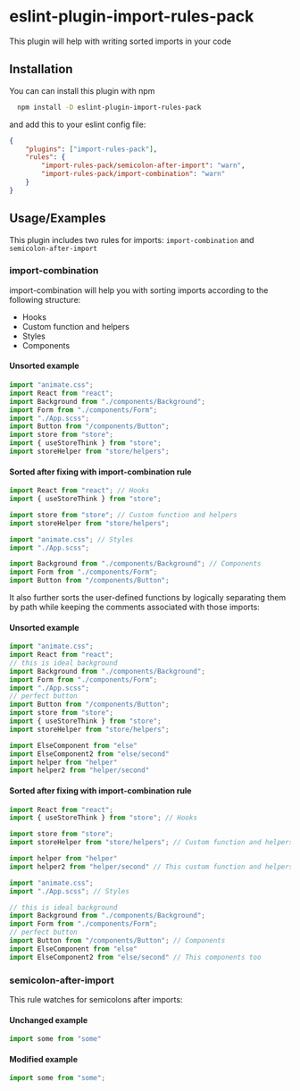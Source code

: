 # eslint-plugin-import-rules-pack

This plugin will help with writing sorted imports in your code

## Installation

You can can install this plugin with npm

```bash
  npm install -D eslint-plugin-import-rules-pack
```

and add this to your eslint config file:

```json
{
    "plugins": ["import-rules-pack"],
    "rules": {
        "import-rules-pack/semicolon-after-import": "warn",
        "import-rules-pack/import-combination": "warn"
    }
}
```
    
## Usage/Examples

This plugin includes two rules for imports: ```import-combination``` and ```semicolon-after-import```

### import-combination

import-combination will help you with sorting imports according to the following structure:
  - Hooks
  - Custom function and helpers
  - Styles
  - Components

#### Unsorted example

```javascript
import "animate.css";
import React from "react";
import Background from "./components/Background";
import Form from "./components/Form";
import "./App.scss";
import Button from "/components/Button";
import store from "store";
import { useStoreThink } from "store";
import storeHelper from "store/helpers";
```

#### Sorted after fixing with import-combination rule 

```javascript
import React from "react"; // Hooks 
import { useStoreThink } from "store";

import store from "store"; // Custom function and helpers
import storeHelper from "store/helpers"; 

import "animate.css"; // Styles
import "./App.scss"; 

import Background from "./components/Background"; // Components
import Form from "./components/Form";
import Button from "/components/Button";
```

It also further sorts the user-defined functions by logically separating them by path while keeping the comments associated with those imports:

#### Unsorted example

```javascript
import "animate.css";
import React from "react";
// this is ideal background
import Background from "./components/Background";
import Form from "./components/Form";
import "./App.scss";
// perfect button 
import Button from "/components/Button";
import store from "store";
import { useStoreThink } from "store";
import storeHelper from "store/helpers";

import ElseComponent from "else"
import ElseComponent2 from "else/second"
import helper from "helper"
import helper2 from "helper/second"
```

#### Sorted after fixing with import-combination rule 

```javascript
import React from "react";
import { useStoreThink } from "store"; // Hooks

import store from "store";
import storeHelper from "store/helpers"; // Custom function and helpers

import helper from "helper"
import helper2 from "helper/second" // This custom function and helpers too 

import "animate.css";
import "./App.scss"; // Styles 

// this is ideal background
import Background from "./components/Background";
import Form from "./components/Form";
// perfect button 
import Button from "/components/Button"; // Components
import ElseComponent from "else"
import ElseComponent2 from "else/second" // This components too
```

### semicolon-after-import

This rule watches for semicolons after imports:

#### Unchanged example

```javascript
import some from "some"
```

#### Modified example

```javascript
import some from "some";
```
